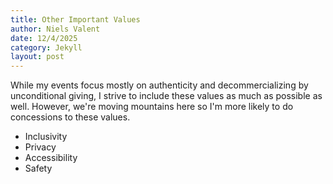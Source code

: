 ```yaml
---
title: Other Important Values
author: Niels Valent
date: 12/4/2025
category: Jekyll
layout: post
---
```


While my events focus mostly on authenticity and decommercializing by unconditional giving, I strive to include these values as much as possible as well.
However, we're moving mountains here so I'm more likely to do concessions to these values. 

- Inclusivity 
- Privacy
- Accessibility
- Safety

